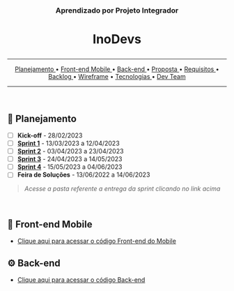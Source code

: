### <p align="center">Aprendizado por Projeto Integrador </center>
# <p align="center"> InoDevs </center> 
<hr>

<p align="center">
  <a href ="#calendar-planejamento"> Planejamento </a>  • 
  <a href ="#iphone-front-end-mobile"> Front-end Mobile </a>  •
  <a href ="#gear-back-end"> Back-end </a>  • 
  <a href ="#dart-prosposta"> Proposta </a>  • 
  <a href ="#pushpin-requisitos"> Requisitos </a>  • 
  <a href ="#page_with_curl-backlog"> Backlog </a>  •  
  <a href ="#computer-wireframe"> Wireframe</a>  • 
  <a href ="#paperclip-tecnologias"> Tecnologias </a>  •  
  <a href ="#mortar_board-dev-team"> Dev Team </a> 
</p>
<hr>
<br>
 

## :calendar: Planejamento

* [ ] __Kick-off__ - 28/02/2023
* [ ] [__Sprint 1__]() - 13/03/2023 a 12/04/2023  
* [ ] [__Sprint 2__]() - 03/04/2023 a 23/04/2023  
* [ ] [__Sprint 3__]() - 24/04/2023 a 14/05/2023   
* [ ] [__Sprint 4__]() - 15/05/2023 a 04/06/2023   
* [ ] __Feira de Soluções__ - 13/06/2022 a 14/06/2023 
>_Acesse a pasta referente a entrega da sprint clicando no link acima_
>
<br>

## :iphone: Front-end Mobile
* [Clique aqui para acessar o código Front-end do Mobile](https://github.com/inodevs-5/Reportify_Frontend_App)

## :gear: Back-end
* [Clique aqui para acessar o código Back-end ](https://github.com/inodevs-5/Reportify_Backend)
